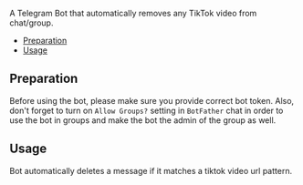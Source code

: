 A Telegram Bot that automatically removes any TikTok video from chat/group. 

* [Preparation](#preparation)
* [Usage](#usage)

## Preparation
Before  using the bot, please make sure you provide correct bot token. Also, don't forget to turn on `Allow Groups?` setting in `BotFather` chat in order to use the bot in groups and make the bot the admin of the group as well.
## Usage
Bot automatically deletes a message if it matches a tiktok video url pattern.